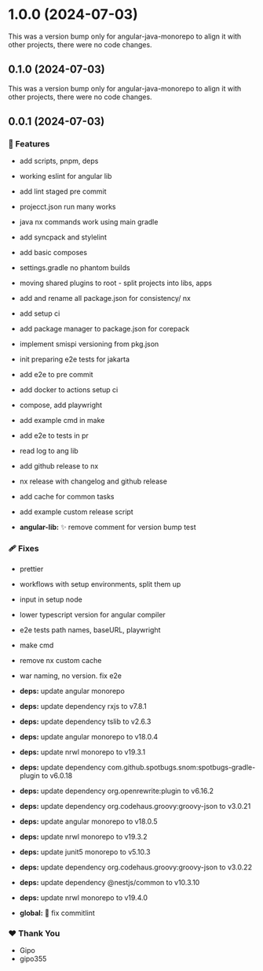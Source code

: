 # 1.0.0 (2024-07-03)

This was a version bump only for angular-java-monorepo to align it with other projects, there were no code changes.

## 0.1.0 (2024-07-03)

This was a version bump only for angular-java-monorepo to align it with other projects, there were no code changes.

## 0.0.1 (2024-07-03)


### 🚀 Features

- add scripts, pnpm, deps

- working eslint for angular lib

- add lint staged pre commit

- projecct.json run many works

- java nx commands work using main gradle

- add syncpack and stylelint

- add basic composes

- settings.gradle no phantom builds

- moving shared plugins to root - split projects into libs, apps

- add and rename all package.json for consistency/ nx

- add setup ci

- add package manager to package.json for corepack

- implement smispi versioning from pkg.json

- init preparing e2e tests for jakarta

- add e2e to pre commit

- add docker to actions setup ci

- compose, add playwright

- add example cmd in make

- add e2e to tests in pr

- read log to ang lib

- add github release to nx

- nx release with changelog and github release

- add cache for common tasks

- add example custom release script

- **angular-lib:** :sparkles: remove  comment for version bump test


### 🩹 Fixes

- prettier

- workflows with setup environments, split them up

- input in setup node

- lower typescript version for angular compiler

- e2e tests path names, baseURL, playwright

- make cmd

- remove nx custom cache

- war naming, no version. fix e2e

- **deps:** update angular monorepo

- **deps:** update dependency rxjs to v7.8.1

- **deps:** update dependency tslib to v2.6.3

- **deps:** update angular monorepo to v18.0.4

- **deps:** update nrwl monorepo to v19.3.1

- **deps:** update dependency com.github.spotbugs.snom:spotbugs-gradle-plugin to v6.0.18

- **deps:** update dependency org.openrewrite:plugin to v6.16.2

- **deps:** update dependency org.codehaus.groovy:groovy-json to v3.0.21

- **deps:** update angular monorepo to v18.0.5

- **deps:** update nrwl monorepo to v19.3.2

- **deps:** update junit5 monorepo to v5.10.3

- **deps:** update dependency org.codehaus.groovy:groovy-json to v3.0.22

- **deps:** update dependency @nestjs/common to v10.3.10

- **deps:** update nrwl monorepo to v19.4.0

- **global:** :bug: fix commitlint


### ❤️  Thank You

- Gipo
- gipo355